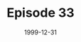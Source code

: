 ---
layout: podcast
title: Episode 33 
number: 33
subtitle: 
summary: 
date: 1999-12-31
location: https://dl.dropboxusercontent.com/s/lsuri9lcdmwirzj/watir_podcast_33.mp3?dl=0
size: 
duration: 
---